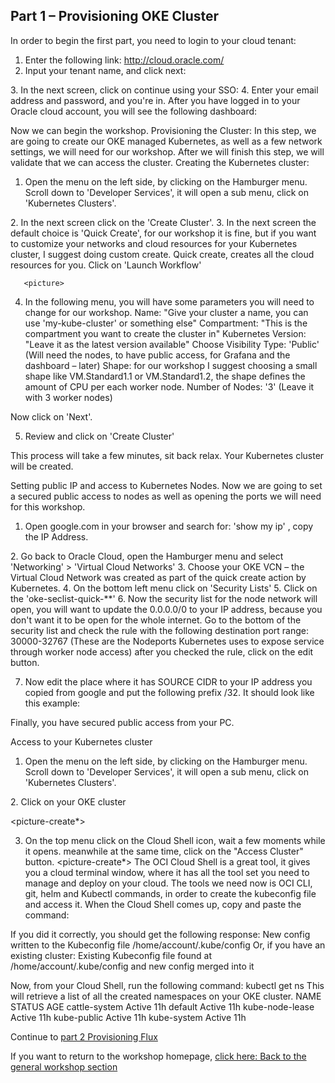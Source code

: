 ## Part 1 – Provisioning OKE Cluster ## 

In order to begin the first part, you need to login to your cloud tenant: 

1.	Enter the following link: http://cloud.oracle.com/
2.	Input your tenant name, and click next: 
<picture> 
3.	In the next screen, click on continue using your SSO: 
<picture>
4.	Enter your email address and password, and you're in.  
After you have logged in to your Oracle cloud account, you will see the following dashboard: 
<picture> 

Now we can begin the workshop. 
Provisioning the Cluster:
In this step, we are going to create our OKE managed Kubernetes, as well as a few network settings, we will need for our workshop. After we will finish this step, we will validate that we can access the cluster. 
Creating the Kubernetes cluster: 
1.	Open the menu on the left side, by clicking on the Hamburger menu.
Scroll down to 'Developer Services', it will open a sub menu, click on 'Kubernetes Clusters'.
<picture> 
2.	In the next screen click on the 'Create Cluster'. 
<picture> 
3.	In the next screen the default choice is 'Quick Create', for our workshop it is fine, but if you want to customize your networks and cloud resources for your Kubernetes cluster, I suggest doing custom create. 
Quick create, creates all the cloud resources for you. 
Click on 'Launch Workflow' 

       <picture> 
4.	In the following menu, you will have some parameters you will need to change for our workshop. 
Name: "Give your cluster a name, you can use 'my-kube-cluster' or something else"
Compartment: "This is the compartment you want to create the cluster in" 
Kubernetes Version: "Leave it as the latest version available"
Choose Visibility Type: 'Public'
(Will need the nodes, to have public access, for Grafana and the dashboard – later)
Shape: for our workshop I suggest choosing a small shape like VM.Standard1.1 or VM.Standard1.2, the shape defines the amount of CPU per each worker node. 
Number of Nodes:  '3' (Leave it with 3 worker nodes) 

Now click on 'Next'.

<Picture> 

5.	Review and click on 'Create Cluster'

This process will take a few minutes, sit back relax. 
Your Kubernetes cluster will be created. 

Setting public IP and access to Kubernetes Nodes. 
Now we are going to set a secured public access to nodes as well as opening the ports we will need for this workshop. 
1.	Open google.com in your browser and search for: 'show my ip' , copy the IP Address.
<picture> 
2.	Go back to Oracle Cloud, open the Hamburger menu and select 'Networking' > 'Virtual Cloud Networks'
<picture> 
3.	Choose your OKE VCN – the Virtual Cloud Network was created as part of the quick create action by Kubernetes. 
<picture>  
4.	On the bottom left menu click on 'Security Lists' 
<picture> 
5.	Click on the 'oke-seclist-quick-**'
<picture> 
6.	Now the security list for the node network will open, you will want to update the 0.0.0.0/0 to your IP address, because you don't want it to be open for the whole internet. Go to the bottom of the security list and check the rule with the following destination port range: 30000-32767 (These are the Nodeports Kubernetes uses to expose service through worker node access) 
after you checked the rule, click on the edit button.
<picture> 

7.	Now edit the place where it has SOURCE CIDR to your IP address you copied from google and put the following prefix /32. It should look like this example:
<picture> 

Finally, you have secured public access from your PC. 

Access to your Kubernetes cluster

1.	Open the menu on the left side, by clicking on the Hamburger menu.
Scroll down to 'Developer Services', it will open a sub menu, click on 'Kubernetes Clusters'.
<picture> 
2.	Click on your OKE cluster 

<picture-create*> 

3.	On the top menu click on the Cloud Shell icon, wait a few moments while it opens. meanwhile at the same time, click on the "Access Cluster" button.
<picture-create*> 
The OCI Cloud Shell is a great tool, it gives you a cloud terminal window, where it has all the tool set you need to manage and deploy on your cloud.
The tools we need now is OCI CLI, git, helm and Kubectl commands, in order to create the kubeconfig file and access it.
When the Cloud Shell comes up, copy and paste the command:
<picture> 
If you did it correctly, you should get the following response:
New config written to the Kubeconfig file /home/account/.kube/config
Or, if you have an existing cluster:
Existing Kubeconfig file found at /home/account/.kube/config and new config merged into it

Now, from your Cloud Shell, run the following command:
kubectl get ns
This will retrieve a list of all the created namespaces on your OKE cluster.
NAME              STATUS   AGE
cattle-system     Active   11h
default           Active   11h
kube-node-lease   Active   11h
kube-public       Active   11h
kube-system       Active   11h



Continue to [part 2 Provisioning Flux](part2.md) 

If you want to return to the workshop homepage, 
[click here: Back to the general workshop section](README.md)
